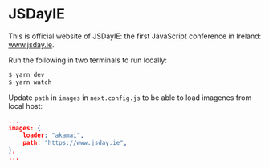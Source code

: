 # JSDayIE

This is official website of JSDayIE: the first JavaScript conference in Ireland: www.jsday.ie.

Run the following in two terminals to run locally:

```sh
$ yarn dev  
$ yarn watch
```

Update `path` in `images` in `next.config.js` to be able to load imagenes from local host:

```json
...
images: {
    loader: "akamai",
    path: "https://www.jsday.ie",
},
...
```
